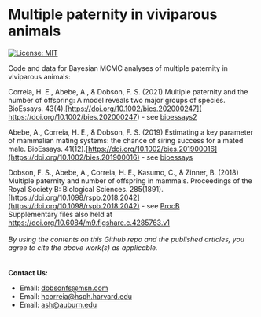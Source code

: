 # Multiple paternity in viviparous animals
[![License: MIT](https://img.shields.io/badge/License-MIT-yellow.svg)](https://opensource.org/licenses/MIT)

Code and data for Bayesian MCMC analyses of multiple paternity in viviparous animals:

Correia, H. E., Abebe, A., & Dobson, F. S. (2021) Multiple paternity and the number of offspring: A model reveals two major groups of species. BioEssays. 43(4).[https://doi.org/10.1002/bies.202000247]( https://doi.org/10.1002/bies.202000247) - see [bioessays2]()

Abebe, A., Correia, H. E., & Dobson, F. S. (2019) Estimating a key parameter of mammalian mating systems: the chance of siring success for a mated male. BioEssays. 41(12).[https://doi.org/10.1002/bies.201900016](https://doi.org/10.1002/bies.201900016) - see [bioessays](bioessays)


Dobson, F. S., Abebe, A., Correia, H. E., Kasumo, C., & Zinner, B. (2018) Multiple paternity and number of offspring in mammals. Proceedings of the Royal Society B: Biological Sciences. 285(1891).[https://doi.org/10.1098/rspb.2018.2042](https://doi.org/10.1098/rspb.2018.2042) - see [ProcB](ProcB) \
Supplementary files also held at https://doi.org/10.6084/m9.figshare.c.4285763.v1
\
\
_By using the contents on this Github repo and the published articles, you agree to cite the above work(s) as applicable._
\
\
\
__Contact Us:__
- Email: [dobsonfs@msn.com](mailto:dobsonfs@msn.com)  
- Email: [hcorreia@hsph.harvard.edu](mailto:hcorreia@hsph.harvard.edu)  
- Email: [ash@auburn.edu](mailto:ash@auburn.edu)  

